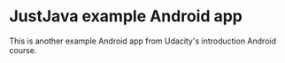 # JustJava example Android app
This is another example Android app from Udacity's introduction Android course.

